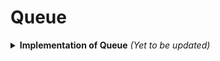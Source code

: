 # Queue
<details>
	<summary><b>Implementation of Queue</b> <i>(Yet to be updated)</i></summary>
 </details>
